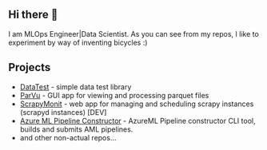 ## Hi there 👋
I am MLOps Engineer|Data Scientist. As you can see from my repos, I like to experiment by way of inventing bicycles :)

## Projects
- [DataTest](https://github.com/AzizNadirov/datatest) - simple data test library
- [ParVu](https://github.com/AzizNadirov/ParVu) - GUI app for viewing and processing parquet files
- [ScrapyMonit](https://github.com/AzizNadirov/scrapy-monit) - web app for managing and scheduling scrapy instances (scrapyd instances) [DEV]
- [Azure ML Pipeline Constructor](https://github.com/AzizNadirov/azuremlconstructor) - AzureML Pipeline constructor CLI tool, builds and submits AML pipelines.
- and other non-actual repos...
